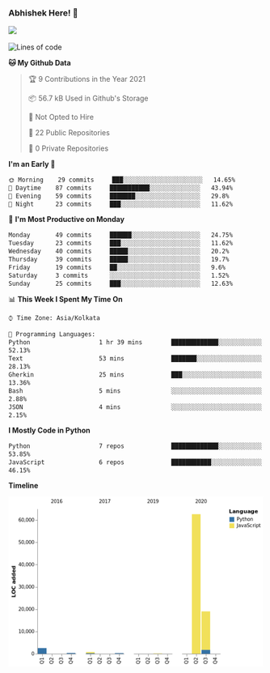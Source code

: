 ### Abhishek Here! 👋
![](https://komarev.com/ghpvc/?username=5parkp1ug&color=green)

<!--
**5parkp1ug/5parkp1ug** is a ✨ _special_ ✨ repository because its `README.md` (this file) appears on your GitHub profile.

Here are some ideas to get you started:

- 🔭 I’m currently working on ...
- 🌱 I’m currently learning ...
- 👯 I’m looking to collaborate on ...
- 🤔 I’m looking for help with ...
- 💬 Ask me about ...
- 📫 How to reach me: ...
- 😄 Pronouns: ...
- ⚡ Fun fact: ...
-->

<!--START_SECTION:waka-->
![Lines of code](https://img.shields.io/badge/From%20Hello%20World%20I%27ve%20Written-85687%20lines%20of%20code-blue)

**🐱 My Github Data** 

> 🏆 9 Contributions in the Year 2021
 > 
> 📦 56.7 kB Used in Github's Storage 
 > 
> 🚫 Not Opted to Hire
 > 
> 📜 22 Public Repositories 
 > 
> 🔑 0 Private Repositories  
 > 
**I'm an Early 🐤** 

```text
🌞 Morning    29 commits     ███░░░░░░░░░░░░░░░░░░░░░░   14.65% 
🌆 Daytime    87 commits     ███████████░░░░░░░░░░░░░░   43.94% 
🌃 Evening    59 commits     ███████░░░░░░░░░░░░░░░░░░   29.8% 
🌙 Night      23 commits     ███░░░░░░░░░░░░░░░░░░░░░░   11.62%

```
📅 **I'm Most Productive on Monday** 

```text
Monday       49 commits     ██████░░░░░░░░░░░░░░░░░░░   24.75% 
Tuesday      23 commits     ███░░░░░░░░░░░░░░░░░░░░░░   11.62% 
Wednesday    40 commits     █████░░░░░░░░░░░░░░░░░░░░   20.2% 
Thursday     39 commits     █████░░░░░░░░░░░░░░░░░░░░   19.7% 
Friday       19 commits     ██░░░░░░░░░░░░░░░░░░░░░░░   9.6% 
Saturday     3 commits      ░░░░░░░░░░░░░░░░░░░░░░░░░   1.52% 
Sunday       25 commits     ███░░░░░░░░░░░░░░░░░░░░░░   12.63%

```


📊 **This Week I Spent My Time On** 

```text
⌚︎ Time Zone: Asia/Kolkata

💬 Programming Languages: 
Python                   1 hr 39 mins        █████████████░░░░░░░░░░░░   52.13% 
Text                     53 mins             ███████░░░░░░░░░░░░░░░░░░   28.13% 
Gherkin                  25 mins             ███░░░░░░░░░░░░░░░░░░░░░░   13.36% 
Bash                     5 mins              ░░░░░░░░░░░░░░░░░░░░░░░░░   2.88% 
JSON                     4 mins              ░░░░░░░░░░░░░░░░░░░░░░░░░   2.15%

```

**I Mostly Code in Python** 

```text
Python                   7 repos             █████████████░░░░░░░░░░░░   53.85% 
JavaScript               6 repos             ███████████░░░░░░░░░░░░░░   46.15%

```


**Timeline**

![Chart not found](https://raw.githubusercontent.com/5parkp1ug/5parkp1ug/master/charts/bar_graph.png) 


<!--END_SECTION:waka-->

